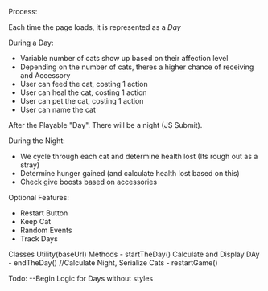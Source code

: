 Process: 

Each time the page loads, it is represented as a *Day*

During a Day:
- Variable number of cats show up based on their affection level
- Depending on the number of cats, theres a higher chance of receiving and Accessory
- User can feed the cat, costing 1 action
- User can heal the cat, costing 1 action
- User can pet the cat, costing 1 action
- User can name the cat


After the Playable "Day". There will be a night (JS Submit).

During the Night:
- We cycle through each cat and determine health lost (Its rough out as a stray)
- Determine hunger gained (and calculate health lost based on this)
- Check give boosts based on accessories


Optional Features:
- Restart Button
- Keep Cat
- Random Events
- Track Days


Classes
Utility(baseUrl)
  Methods
    - startTheDay() Calculate and Display DAy
    - endTheDay() //Calculate Night, Serialize Cats
    - restartGame()

Todo: 
--Begin Logic for Days without styles



